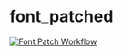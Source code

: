 # font_patched

[![Font Patch Workflow](https://github.com/scillidan/font_patched/actions/workflows/releases.yml/badge.svg)](https://github.com/scillidan/font_patched/actions/workflows/releases.yml)
